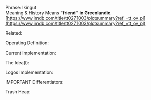Phrase: Ikingut  
Meaning & History
Means **"friend" in Greenlandic**.  
[https://www.imdb.com/title/tt0271003/plotsummary?ref_=tt_ov_pl](https://www.imdb.com/title/tt0271003/plotsummary?ref_=tt_ov_pl)

Related:

Operating Definition: 

Current Implementation:

The Idea(l):

Logos Implementation: 

IMPORTANT Differentiators:

Trash Heap: